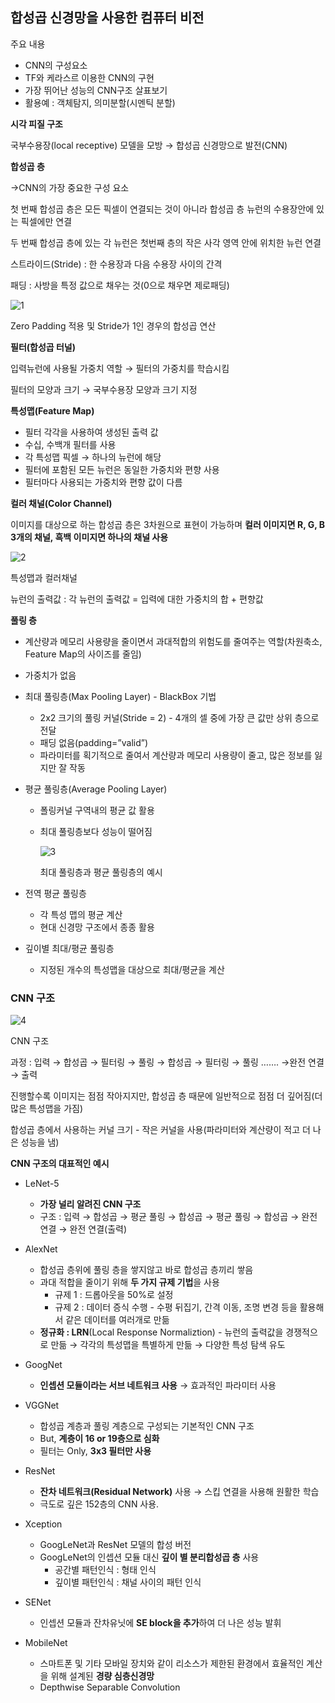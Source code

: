 ## **합성곱 신경망을 사용한 컴퓨터 비전**

주요 내용

- CNN의 구성요소
- TF와 케라스르 이용한 CNN의 구현
- 가장 뛰어난 성능의 CNN구조 살표보기
- 활용예 : 객체탐지, 의미분할(시멘틱 분할)

**시각 피질 구조**

국부수용장(local receptive) 모델을 모방 → 합성곱 신경망으로 발전(CNN)

**합성곱 층**

→CNN의 가장 중요한 구성 요소

첫 번째 합성곱 층은 모든 픽셀이 연결되는 것이 아니라 합성곱 층 뉴런의 수용장안에 있는 픽셀에만 연결

두 번째 합성곱 층에 있는 각 뉴런은 첫번째 층의 작은 사각 영역 안에 위치한 뉴런 연결

스트라이드(Stride) : 한 수용장과 다음 수용장 사이의 간격

패딩 : 사방을 특정 값으로 채우는 것(0으로 채우면 제로패딩)

![1](https://github.com/Crepsucule/ML/assets/86185735/bd4733dd-a442-4daa-83d1-320fee0f85f6)

Zero Padding 적용 및 Stride가 1인 경우의 합성곱 연산

**필터(합성곱 터널)**

입력뉴런에 사용될 가중치 역할 → 필터의 가중치를 학습시킴

필터의 모양과 크기 → 국부수용장 모양과 크기 지정

**특성맵(Feature Map)**

- 필터 각각을 사용하여 생성된 출력 값
- 수십, 수백개 필터를 사용
- 각 특성맵 픽셀 → 하나의 뉴런에 해당
- 필터에 포함된 모든 뉴런은 동일한 가중치와 편향 사용
- 필터마다 사용되는 가중치와 편향 값이 다름

**컬러 채널(Color Channel)**

이미지를 대상으로 하는 합성곱 층은 3차원으로 표현이 가능하며 **컬러 이미지면 R, G, B 3개의 채널, 흑백 이미지면 하나의 채널 사용**


![2](https://github.com/Crepsucule/ML/assets/86185735/5c16cda2-ed9f-49f0-9a32-5e60ca80be21)

특성맵과 컬러채널

뉴런의 출력값 : 각 뉴런의 출력값 = 입력에 대한 가중치의 합 + 편향값

**풀링 층**

- 계산량과 메모리 사용량을 줄이면서 과대적합의 위험도를 줄여주는 역할(차원축소, Feature Map의 사이즈를 줄임)
- 가중치가 없음
- 최대 풀링층(Max Pooling Layer) - BlackBox 기법
    - 2x2 크기의 풀링 커널(Stride = 2) - 4개의 셀 중에 가장 큰 값만 상위 층으로 전달
    - 패딩 없음(padding=”valid”)
    - 파라미터를 획기적으로 줄여서 계산량과 메모리 사용량이 줄고, 많은 정보를 잃지만 잘 작동
- 평균 풀링층(Average Pooling Layer)
    - 폴링커널 구역내의 평균 값 활용
    - 최대 풀링층보다 성능이 떨어짐
        
    
        ![3](https://github.com/Crepsucule/ML/assets/86185735/9fa587c4-c3f6-4faf-8980-b84389e75f2d)
      
        최대 풀링층과 평균 풀링층의 예시
        
- 전역 평균 풀링층
    - 각 특성 맵의 평균 계산
    - 현대 신경망 구조에서 종종 활용
- 깊이별 최대/평균 풀링층
    - 지정된 개수의 특성맵을 대상으로 최대/평균을 계산
    

### **CNN 구조**


![4](https://github.com/Crepsucule/ML/assets/86185735/7e9c2221-66ea-4222-9f23-e451510d05a9)

CNN 구조

과정 : 입력 → 합성곱 → 필터링 →  풀링 → 합성곱 → 필터링 →  풀링 ……. →완전 연결 → 출력

진행할수록 이미지는 점점 작아지지만, 합성곱 층 때문에 일반적으로 점점 더 깊어짐(더 많은 특성맵을 가짐)

합성곱 층에서 사용하는 커널 크기 - 작은 커널을 사용(파라미터와 계산량이 적고 더 나은 성능을 냄)

**CNN 구조의 대표적인 예시**

- LeNet-5
    - **가장 널리 알려진 CNN 구조**
    - 구조 : 입력 → 합성곱 → 평균 풀링 → 합성곱 → 평균 풀링 → 합성곱 → 완전 연결 → 완전 연결(출력)

- AlexNet
    - 합성곱 층위에 풀링 층을 쌓지않고 바로 합성곱 층끼리 쌓음
    - 과대 적합을 줄이기 위해 **두 가지 규제 기법**을 사용
        - 규제 1 : 드롭아웃을 50%로 설정
        - 규제 2 : 데이터 증식 수행 - 수평 뒤집기, 간격 이동, 조명 변경 등을 활용해서 같은 데이터를 여러개로 만듦
    - **정규화 : LRN**(Local Response Normaliztion) - 뉴런의 출력값을 경쟁적으로 만듦 → 각각의 특성맵을 특별하게 만듦 → 다양한 특성 탐색 유도

- GoogNet
    - **인셉션 모듈이라는 서브 네트워크 사용** → 효과적인 파라미터 사용

- VGGNet
    - 합성곱 계층과 풀링 계층으로 구성되는 기본적인 CNN 구조
    - But, **계층이 16 or 19층으로 심화**
    - 필터는 Only, **3x3 필터만 사용**

- ResNet
    - **잔차 네트워크(Residual Network)** 사용 → 스킵 연결을 사용해 원활한 학습
    - 극도로 깊은 152층의 CNN 사용.

- Xception
    - GoogLeNet과 ResNet 모델의 합성 버전
    - GoogLeNet의 인셉션 모듈 대신 **깊이 별 분리합성곱 층** 사용
        - 공간별 패턴인식 : 형태 인식
        - 깊이별 패턴인식 : 채널 사이의 패턴 인식

- SENet
    - 인셉션 모듈과 잔차유닛에 **SE block을 추가**하여 더 나은 성능 발휘

- MobileNet
    - 스마트폰 및 기타 모바일 장치와 같이 리소스가 제한된 환경에서 효율적인 계산을 위해 설계된 **경량 심층신경망**
    - Depthwise Separable Convolution
